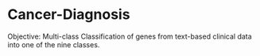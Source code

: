 # Cancer-Diagnosis
Objective: Multi-class Classification of genes from text-based clinical data into one of the nine classes.
